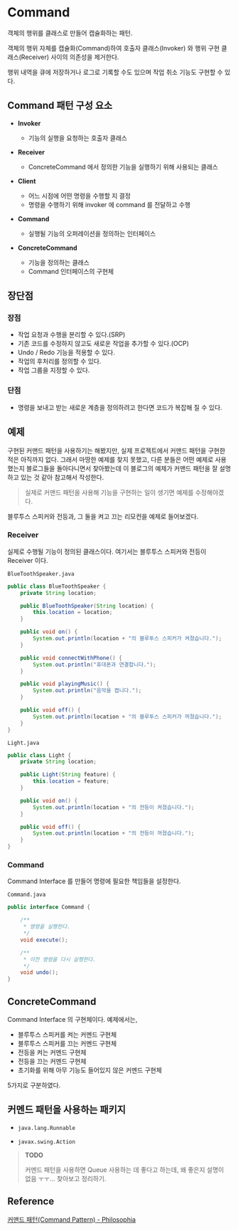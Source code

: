 # Command

객체의 행위를 클래스로 만들어 캡슐화하는 패턴. 

객체의 행위 자체를 캡슐화(Command)하여 호출자 클래스(Invoker) 와 행위 구현 클래스(Receiver) 사이의 의존성을 제거한다.

행위 내역을 큐에 저장하거나 로그로 기록할 수도 있으며 작업 취소 기능도 구현할 수 있다.

## Command 패턴 구성 요소

- **Invoker**
  - 기능의 실행을 요청하는 호출자 클래스
  
- **Receiver**
  - ConcreteCommand 에서 정의한 기능을 실행하기 위해 사용되는 클래스
  
- **Client**
  - 어느 시점에 어떤 명령을 수행할 지 결정
  - 명령을 수행하기 위해 invoker 에 command 를 전달하고 수행
  
- **Command**
  - 실행될 기능의 오퍼레이션을 정의하는 인터페이스
  
- **ConcreteCommand**
  - 기능을 정의하는 클래스
  - Command 인터페이스의 구현체

## 장단점

### 장점

- 작업 요청과 수행을 분리할 수 있다.(SRP)
- 기존 코드를 수정하지 않고도 새로운 작업을 추가할 수 있다.(OCP)
- Undo / Redo 기능을 적용할 수 있다.
- 작업의 후처리를 정의할 수 있다.
- 작업 그룹을 지정할 수 있다.

### 단점

- 명령을 보내고 받는 새로운 계층을 정의하려고 한다면 코드가 복잡해 질 수 있다.

## 예제

구현된 커맨드 패턴을 사용하기는 해봤지만, 실제 프로젝트에서 커맨드 패턴을 구현한 적은 아직까지 없다.
그래서 마땅한 예제를 찾지 못했고, 다른 분들은 어떤 예제로 사용했는지 블로그들을 돌아다니면서 찾아봤는데
이 블로그의 예제가 커맨드 패턴을 잘 설명하고 있는 것 같아 참고해서 작성한다.

> 실제로 커맨드 패턴을 사용해 기능을 구현하는 일이 생기면 예제를 수정해야겠다.

블루투스 스피커와 전등과, 그 둘을 켜고 끄는 리모컨을 예제로 들어보겠다. 

### Receiver

실제로 수행될 기능이 정의된 클래스이다.
여기서는 블루투스 스피커와 전등이 Receiver 이다.

```BlueToothSpeaker.java```

```java
public class BlueToothSpeaker {
    private String location;

    public BlueToothSpeaker(String location) {
        this.location = location;
    }

    public void on() {
        System.out.println(location + "의 블루투스 스피커가 켜졌습니다.");
    }

    public void connectWithPhone() {
        System.out.println("휴대폰과 연결합니다.");
    }

    public void playingMusic() {
        System.out.println("음악을 켭니다.");
    }

    public void off() {
        System.out.println(location + "의 블루투스 스피커가 꺼졌습니다.");
    }
}
```

```Light.java```

```java
public class Light {
    private String location;

    public Light(String feature) {
        this.location = feature;
    }

    public void on() {
        System.out.println(location + "의 전등이 켜졌습니다.");
    }

    public void off() {
        System.out.println(location + "의 전등이 꺼졌습니다.");
    }
}
```

### Command

Command Interface 를 만들어 명령에 필요한 책임들을 설정한다.

```Command.java```

```java
public interface Command {

    /**
     * 명령을 실행한다.
     */
    void execute();

    /**
     * 이전 명령을 다시 실행한다.
     */
    void undo();
}
```

## ConcreteCommand

Command Interface 의 구현체이다.
예제에서는,
- 블루투스 스피커를 켜는 커멘드 구현체
- 블루투스 스피커를 끄는 커멘드 구현체
- 전등을 켜는 커멘드 구현체
- 전등을 끄는 커멘드 구현체
- 초기화를 위해 아무 기능도 들어있지 않은 커멘드 구현체

5가지로 구분하였다.



## 커멘드 패턴을 사용하는 패키지

- ```java.lang.Runnable```

- ```javax.swing.Action```

> **TODO**
> 
> 커멘드 패턴을 사용하면 Queue 사용하는 데 좋다고 하는데, 왜 좋은지 설명이 없음 ㅜㅜ...
> 찾아보고 정리하기.

## Reference

[커맨드 패턴(Command Pattern) - Philosophia](https://sun-22.tistory.com/16)




